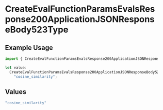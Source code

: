 # CreateEvalFunctionParamsEvalsResponse200ApplicationJSONResponseBody523Type

## Example Usage

```typescript
import { CreateEvalFunctionParamsEvalsResponse200ApplicationJSONResponseBody523Type } from "@orq-ai/node/models/operations";

let value:
  CreateEvalFunctionParamsEvalsResponse200ApplicationJSONResponseBody523Type =
    "cosine_similarity";
```

## Values

```typescript
"cosine_similarity"
```